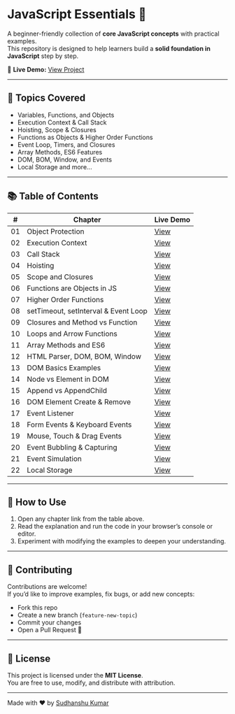 # JavaScript Essentials 🚀

A beginner-friendly collection of **core JavaScript concepts** with practical examples.  
This repository is designed to help learners build a **solid foundation in JavaScript** step by step.  

📌 **Live Demo:** [View Project](https://sudhanshuverse.github.io/javascript-essentials/)

---

## 📖 Topics Covered
- Variables, Functions, and Objects  
- Execution Context & Call Stack  
- Hoisting, Scope & Closures  
- Functions as Objects & Higher Order Functions  
- Event Loop, Timers, and Closures  
- Array Methods, ES6 Features  
- DOM, BOM, Window, and Events  
- Local Storage and more...  

---

## 📚 Table of Contents

| #  | Chapter | Live Demo |
|----|----------|-----------|
| 01 | Object Protection | [View](https://sudhanshuverse.github.io/javascript-essentials/01-object-protection/) |
| 02 | Execution Context | [View](https://sudhanshuverse.github.io/javascript-essentials/02-execution-context/) |
| 03 | Call Stack | [View](https://sudhanshuverse.github.io/javascript-essentials/03-call-stack/) |
| 04 | Hoisting | [View](https://sudhanshuverse.github.io/javascript-essentials/04-hoisting/) |
| 05 | Scope and Closures | [View](https://sudhanshuverse.github.io/javascript-essentials/05-scope-and-closures/) |
| 06 | Functions are Objects in JS | [View](https://sudhanshuverse.github.io/javascript-essentials/06-functions-are-objects-in-js/) |
| 07 | Higher Order Functions | [View](https://sudhanshuverse.github.io/javascript-essentials/07-high-order-function/) |
| 08 | setTimeout, setInterval & Event Loop | [View](https://sudhanshuverse.github.io/javascript-essentials/08-settimeout-and-setinterval-and-event-loop/) |
| 09 | Closures and Method vs Function | [View](https://sudhanshuverse.github.io/javascript-essentials/09-closures-and-method-vs-function/) |
| 10 | Loops and Arrow Functions | [View](https://sudhanshuverse.github.io/javascript-essentials/10-loops-and-arrow-function/) |
| 11 | Array Methods and ES6 | [View](https://sudhanshuverse.github.io/javascript-essentials/11-array-method-and-es6/) |
| 12 | HTML Parser, DOM, BOM, Window | [View](https://sudhanshuverse.github.io/javascript-essentials/12-html-parser-dom-bom-window/) |
| 13 | DOM Basics Examples | [View](https://sudhanshuverse.github.io/javascript-essentials/13-dom-basics-examples/) |
| 14 | Node vs Element in DOM | [View](https://sudhanshuverse.github.io/javascript-essentials/14-node-vs-element-in-dom/) |
| 15 | Append vs AppendChild | [View](https://sudhanshuverse.github.io/javascript-essentials/15-append-and-appendchild/) |
| 16 | DOM Element Create & Remove | [View](https://sudhanshuverse.github.io/javascript-essentials/16-dom-element-create-remove/) |
| 17 | Event Listener | [View](https://sudhanshuverse.github.io/javascript-essentials/17-event-listener/) |
| 18 | Form Events & Keyboard Events | [View](https://sudhanshuverse.github.io/javascript-essentials/18-form-event-and-keyboard-event/) |
| 19 | Mouse, Touch & Drag Events | [View](https://sudhanshuverse.github.io/javascript-essentials/19-mouse-touch-and-drag-event/) |
| 20 | Event Bubbling & Capturing | [View](https://sudhanshuverse.github.io/javascript-essentials/20-event-bubbling-and-capturing/) |
| 21 | Event Simulation | [View](https://sudhanshuverse.github.io/javascript-essentials/21-event-samulation/) |
| 22 | Local Storage | [View](https://sudhanshuverse.github.io/javascript-essentials/22-local-storage/) |

---

## 🌟 How to Use
1. Open any chapter link from the table above.  
2. Read the explanation and run the code in your browser’s console or editor.  
3. Experiment with modifying the examples to deepen your understanding.  

---

## 🤝 Contributing
Contributions are welcome!  
If you’d like to improve examples, fix bugs, or add new concepts:  

- Fork this repo  
- Create a new branch (`feature-new-topic`)  
- Commit your changes  
- Open a Pull Request 🚀  

---

## 📜 License
This project is licensed under the **MIT License**.  
You are free to use, modify, and distribute with attribution.  

---
Made with ❤️ by [Sudhanshu Kumar](https://github.com/sudhanshuverse)
